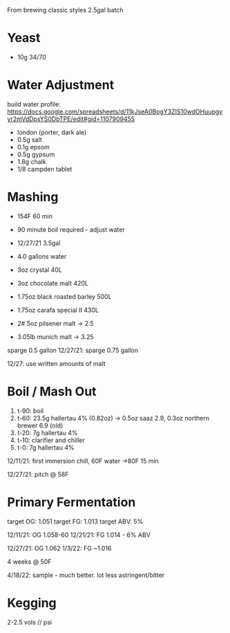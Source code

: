 From brewing classic styles
2.5gal batch

# Yeast
- 10g 34/70

# Water Adjustment
build water profile: https://docs.google.com/spreadsheets/d/11kJseA0BogY3ZlS10wdOHuupgvyr2mVdDpsYS0DbTPE/edit#gid=1107909455
- london (porter, dark ale)
- 0.5g salt
- 0.1g epsom
- 0.5g gypsum
- 1.8g chalk
- 1/8 campden tablet

# Mashing
- 154F 60 min
- 90 minute boil required - adjust water
- 12/27/21 3.5gal

- 4.0 gallons water
- 3oz crystal 40L
- 3oz chocolate malt 420L
- 1.75oz black roasted barley 500L
- 1.75oz carafa special II 430L
- 2# 5oz pilsener malt -> 2.5
- 3.05lb munich malt ->  3.25

sparge 0.5 gallon
12/27/21: sparge 0.75 gallon

12/27: use written amounts of malt


# Boil / Mash Out
1. t-90: boil
2. t-60: 23.5g hallertau 4% (0.82oz)
-> 0.5oz saaz 2.9, 0.3oz northern brewer 6.9 (old)
4. t-20: 7g hallertau 4%
5. t-10: clarifier and chiller
6. t-0: 7g hallertau 4%

12/11/21: first immersion chill, 60F water
->80F 15 min

12/27/21: pitch @ 58F

# Primary Fermentation
target OG: 1.051
target FG: 1.013
target ABV: 5%

12/11/21: OG 1.058-60
12/21/21: FG 1.014 - 6% ABV

12/27/21: OG 1.062
1/3/22: FG ~1.016

4 weeks @ 50F

4/18/22: sample - much better. lot less astringent/bitter

# Kegging
2-2.5 vols // psi
